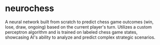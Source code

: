 # neurochess
A neural network built from scratch to predict chess game outcomes (win, lose, draw, ongoing) based on the current player's turn. Utilizes a custom perceptron algorithm and is trained on labeled chess game states, showcasing AI's ability to analyze and predict complex strategic scenarios.
